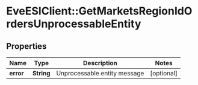# EveESIClient::GetMarketsRegionIdOrdersUnprocessableEntity

## Properties
Name | Type | Description | Notes
------------ | ------------- | ------------- | -------------
**error** | **String** | Unprocessable entity message | [optional] 


